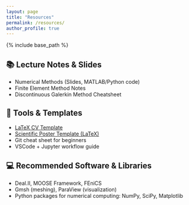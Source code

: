 ```yaml
---
layout: page
title: "Resources"
permalink: /resources/
author_profile: true
---
```


{% include base_path %}

## 📚 Lecture Notes & Slides

- Numerical Methods (Slides, MATLAB/Python code)
- Finite Element Method Notes
- Discontinuous Galerkin Method Cheatsheet

## 🔧 Tools & Templates

- [LaTeX CV Template](https://github.com/yourusername/latex-cv-template)
- [Scientific Poster Template (LaTeX)](https://github.com/yourusername/poster-template)
- Git cheat sheet for beginners  
- VSCode + Jupyter workflow guide

## 💻 Recommended Software & Libraries

- Deal.II, MOOSE Framework, FEniCS
- Gmsh (meshing), ParaView (visualization)
- Python packages for numerical computing: NumPy, SciPy, Matplotlib
